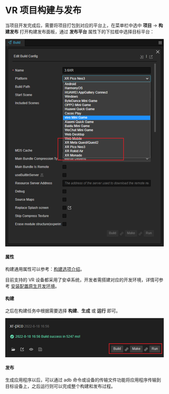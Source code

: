 # VR 项目构建与发布

当项目开发完成后，需要将项目打包到对应的平台上，在菜单栏中选中 **项目** -> **构建发布** 打开构建发布面板，通过 **发布平台** 属性下的下拉框中选择目标平台：

![select-platform](vr-proj-pub/select-platform.png)

#### 属性

构建通用属性可以参考：[构建选项介绍](../../editor/publish/build-panel.md)。

目前支持的 VR 设备都采用了安卓系统，开发者需搭建对应的开发环境，详情可参考 [安装配置原生开发环境](../../editor/publish/setup-native-development.md)。

#### 构建

之后在构建任务中根据需要选择 **构建**、**生成** 或 **运行** 即可。

![build](vr-proj-pub/build.png)

#### 发布

生成应用程序以后，可以通过 adb 命令或设备的传输文件功能将应用程序传输到目标设备上，之后运行则可以完成整个构建和发布过程。
